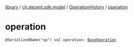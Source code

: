 [library](../../index.md) / [ch.decent.sdk.model](../index.md) / [OperationHistory](index.md) / [operation](./operation.md)

# operation

`@SerializedName("op") val operation: `[`BaseOperation`](../../ch.decent.sdk.model.operation/-base-operation/index.md)